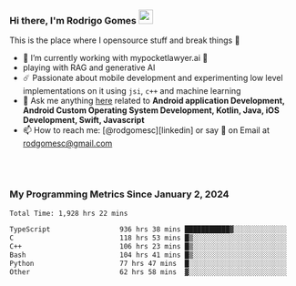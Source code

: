 
### Hi there, I'm Rodrigo Gomes <img src="https://media.giphy.com/media/hvRJCLFzcasrR4ia7z/giphy.gif" width="25px">
This is the place where I opensource stuff and break things 🤣
- 🔭 I’m currently working with mypocketlawyer.ai 💜
- playing with RAG and generative AI
- ☄️ Passionate about mobile development and experimenting low level implementations on it using `jsi`, `c++` and machine learning
- 💬 Ask me anything [here](https://github.com/rodgomesc/rodgomesc/issues) related to <b>Android application Development, Android Custom Operating System Development, Kotlin, Java, iOS Development, Swift, Javascript</b>
- 📫 How to reach me: [@rodgomesc][linkedin] or say 👋 on Email at [rodgomesc@gmail.com](mailto:rodgomesc@gmail.com)


<br/>

<!-- 
<picture>
  <img src="/github-metrics.svg" alt="Metrics">
</picture>
-->

</br>

### My Programming Metrics Since January 2, 2024 


<!--START_SECTION:waka-->

```txt
Total Time: 1,928 hrs 22 mins

TypeScript                 936 hrs 38 mins ███████████▓░░░░░░░░░░░░░   47.04 %
C                          118 hrs 53 mins █▒░░░░░░░░░░░░░░░░░░░░░░░   05.97 %
C++                        106 hrs 23 mins █▒░░░░░░░░░░░░░░░░░░░░░░░   05.34 %
Bash                       104 hrs 41 mins █▒░░░░░░░░░░░░░░░░░░░░░░░   05.26 %
Python                     77 hrs 47 mins  █░░░░░░░░░░░░░░░░░░░░░░░░   03.91 %
Other                      62 hrs 58 mins  ▓░░░░░░░░░░░░░░░░░░░░░░░░   03.16 %
```

<!--END_SECTION:waka-->
